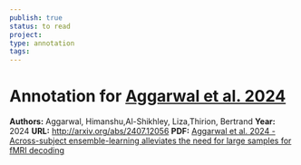 ```yaml
---
publish: true
status: to read
project:
type: annotation
tags:
---
```

# Annotation for [Aggarwal et al. 2024](Temp/References/Aggarwal%20et%20al.%202024%20-%20Across-subject%20ensemble-learning%20alleviates%20the%20need%20for%20large%20samples%20for%20fMRI%20decoding.md)

**Authors:** Aggarwal, Himanshu,Al-Shikhley, Liza,Thirion, Bertrand
**Year:** 2024
**URL:** http://arxiv.org/abs/2407.12056
**PDF:** [Aggarwal et al. 2024 - Across-subject ensemble-learning alleviates the need for large samples for fMRI decoding](Papers/PDFs/Aggarwal%20et%20al.%202024%20-%20Across-subject%20ensemble-learning%20alleviates%20the%20need%20for%20large%20samples%20for%20fMRI%20decoding.pdf)